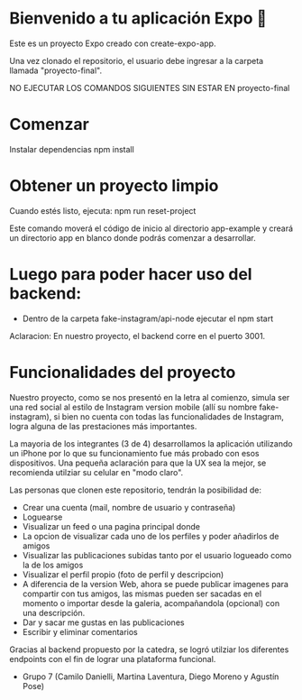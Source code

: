 # Bienvenido a tu aplicación Expo 👋
Este es un proyecto Expo creado con create-expo-app.

Una vez clonado el repositorio, el usuario debe ingresar a la carpeta llamada "proyecto-final".

NO EJECUTAR LOS COMANDOS SIGUIENTES SIN ESTAR EN proyecto-final

# Comenzar
Instalar dependencias
npm install

# Obtener un proyecto limpio
Cuando estés listo, ejecuta:
npm run reset-project

Este comando moverá el código de inicio al directorio app-example y creará un directorio app en blanco donde podrás comenzar a desarrollar.

# Luego para poder hacer uso del backend:
- Dentro de la carpeta fake-instagram/api-node ejecutar el npm start

Aclaracion: En nuestro proyecto, el backend corre en el puerto 3001.

# Funcionalidades del proyecto

Nuestro proyecto, como se nos presentó en la letra al comienzo, simula ser una red social al estilo de Instagram version mobile (allí su nombre fake-instagram), si bien no cuenta con todas las funcionalidades de Instagram, logra alguna de las prestaciones más importantes.

La mayoria de los integrantes (3 de 4) desarrollamos la aplicación utilizando un iPhone por lo que su funcionamiento fue más probado con esos dispositivos.
Una pequeña aclaración para que la UX sea la mejor, se recomienda utilziar su celular en "modo claro".

Las personas que clonen este repositorio, tendrán la posibilidad de: 
  - Crear una cuenta (mail, nombre de usuario y contraseña)
  - Loguearse
  - Visualizar un feed o una pagina principal donde
  - La opcion de visualizar cada uno de los perfiles y poder añadirlos de amigos
  - Visualizar las publicaciones subidas tanto por el usuario logueado como la de los amigos
  - Visualizar el perfil propio (foto de perfil y descripcion)
  - A diferencia de la version Web, ahora se puede publicar imagenes para compartir con tus amigos, las mismas pueden ser sacadas en el momento o importar desde la galeria, acompañandola (opcional) con una descripción. 
  - Dar y sacar me gustas en las publicaciones
  - Escribir y eliminar comentarios

Gracias al backend propuesto por la catedra, se logró utilziar los diferentes endpoints con el fin de lograr una plataforma funcional. 

- Grupo 7 (Camilo Danielli, Martina Laventura, Diego Moreno y Agustín Pose)

